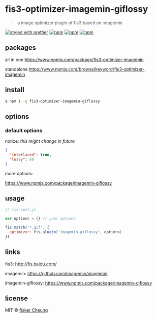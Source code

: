 # fis3-optimizer-imagemin-giflossy
> a image optimizer plugin of fis3 based on imagemin

[![styled with prettier](https://img.shields.io/badge/styled_with-prettier-ff69b4.svg?style=flat-square)](https://github.com/prettier/prettier)
[![npm](https://img.shields.io/npm/v/fis3-optimizer-imagemin-giflossy.svg?style=flat-square)](https://www.npmjs.com/package/fis3-optimizer-imagemin-giflossy)
[![npm](https://img.shields.io/npm/dt/fis3-optimizer-imagemin-giflossy.svg?style=flat-square)](https://www.npmjs.com/package/fis3-optimizer-imagemin-giflossy)
[![npm](https://img.shields.io/npm/dm/fis3-optimizer-imagemin-giflossy.svg?style=flat-square)](https://www.npmjs.com/package/fis3-optimizer-imagemin-giflossy)


## packages
all in one
https://www.npmjs.com/package/fis3-optimizer-imagemin

standalone
https://www.npmjs.com/browse/keyword/fis3-optimizer-imagemin

## install
```sh
$ npm i -g fis3-optimizer-imagemin-giflossy
```

## options

### default options

notice: *this might change in future*

```json
{
  "interlaced": true,
  "lossy": 80
}
```
more options:

https://www.npmjs.com/package/imagemin-giflossy


## usage

```js
// fis-conf.js

var options = {} // your options

fis.match('*.gif', {
  optimizer: fis.plugin('imagemin-giflossy', options)
})
```

## links
fis3: http://fis.baidu.com/

imagemin: https://github.com/imagemin/imagemin

imagemin-giflossy: https://www.npmjs.com/package/imagemin-giflossy


## license
MIT © [fisker Cheung](https://github.com/fisker)
